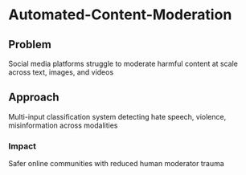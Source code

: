 # Automated-Content-Moderation

## Problem 
Social media platforms struggle to moderate harmful content at scale across text, images, and videos
## Approach 
Multi-input classification system detecting hate speech, violence, misinformation across modalities
### Impact 
Safer online communities with reduced human moderator trauma
